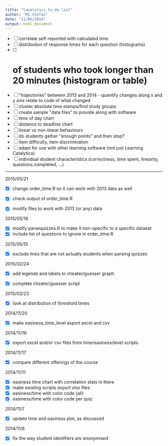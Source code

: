 ```yaml
---
title: "lanalytics to-do list"
author: "MI Stefan"
date: "11/06/2014"
output: html_document
---
```


- [ ] correlate self-reported with calculated time
- [ ] distribution of response times for each question (histograms)
- [ ] # of students who took longer than 20 minutes (histogram or table)
- [ ] "trajectories"  between 2013 and 2014 - quantify changes along x and y axis
        relate to code of what changed
- [ ] cluster absolute time stamps/find study groups
- [ ] create sample "data files" to provide along with software 
- [ ] time of day chart 
- [ ] distance to deadline chart
- [ ] linear vs non-linear behaviours
- [ ] do students gather "enough points" and then stop?
- [ ] item difficulty, item discrimination
- [ ] adapt for use with other learning software (not just Learning Catalytics)
- [ ] individual student characteristics (correctness, time spent, linearity, questions completed, ...)

---------
2015/05/21
- [x] change order_time.R so it can work with 2013 data as well
- [x] check output of order_time.R
- [x] modify files to work with 2013 (or any) data


2015/05/18
- [x] modify parsequizzes.R to make it non-specific to a specific dataset
- [x] include list of questions to ignore in order_time.R
  
2015/05/15
- [x] exclude lines that are not actually students when parsing quizzes


2015/02/24
- [x] add legends and labels to cheater/guesser graph
- [x] complete cheater/guesser script



2015/02/23

- [x] look at distribution of threshold times


2014/11/20
- [x] make easiness_time_level export excel and csv

2014/11/19
- [x] export excel and/or csv files from time/easiness/level scripts

2014/11/17
- [x] compare different offerings of the course

2014/11/11
- [x] easiness time chart with correlation stats in there
- [x] make existing scripts export xlsx files
- [x] easiness/time with color code (all)
- [x] easiness/time with color code per quiz 

2014/11/7
- [x] update time and easiness plot, as discussed

2014/11/6
- [x] fix the way student identifiers are anonymised

